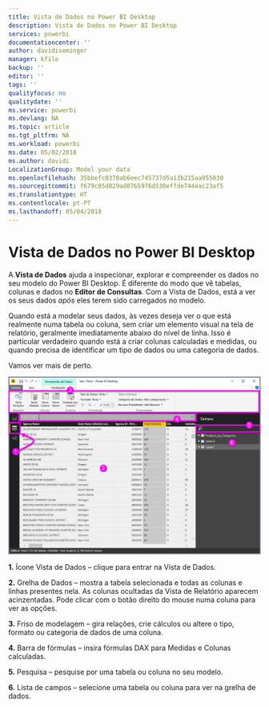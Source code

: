 ```yaml
---
title: Vista de Dados no Power BI Desktop
description: Vista de Dados no Power BI Desktop
services: powerbi
documentationcenter: ''
author: davidiseminger
manager: kfile
backup: ''
editor: ''
tags: ''
qualityfocus: no
qualitydate: ''
ms.service: powerbi
ms.devlang: NA
ms.topic: article
ms.tgt_pltfrm: NA
ms.workload: powerbi
ms.date: 05/02/2018
ms.author: davidi
LocalizationGroup: Model your data
ms.openlocfilehash: 35bbefc0378ab6eec745737d5a13b215aa955830
ms.sourcegitcommit: f679c05d029ad0765976d530effde744eac23af5
ms.translationtype: HT
ms.contentlocale: pt-PT
ms.lasthandoff: 05/04/2018
---
```

# <a name="data-view-in-power-bi-desktop"></a>Vista de Dados no Power BI Desktop
A **Vista de Dados** ajuda a inspecionar, explorar e compreender os dados no seu modelo do Power BI Desktop. É diferente do modo que vê tabelas, colunas e dados no **Editor de Consultas**. Com a Vista de Dados, está a ver os seus dados *após* eles terem sido carregados no modelo.

Quando está a modelar seus dados, às vezes deseja ver o que está realmente numa tabela ou coluna, sem criar um elemento visual na tela de relatório, geralmente imediatamente abaixo do nível de linha. Isso é particular verdadeiro quando está a criar colunas calculadas e medidas, ou quando precisa de identificar um tipo de dados ou uma categoria de dados.

Vamos ver mais de perto.

![](media/desktop-data-view/dataview_fullscreen.png)

**1.** Ícone Vista de Dados – clique para entrar na Vista de Dados.

**2.** Grelha de Dados – mostra a tabela selecionada e todas as colunas e linhas presentes nela. As colunas ocultadas da Vista de Relatório aparecem acinzentadas. Pode clicar com o botão direito do mouse numa coluna para ver as opções.

**3.** Friso de modelagem – gira relações, crie cálculos ou altere o tipo, formato ou categoria de dados de uma coluna.

**4.** Barra de fórmulas – insira fórmulas DAX para Medidas e Colunas calculadas.

**5.** Pesquisa – pesquise por uma tabela ou coluna no seu modelo.

**6.** Lista de campos – selecione uma tabela ou coluna para ver na grelha de dados.

